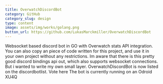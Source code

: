 ```yaml
---
title: OverwatchDiscordBot
category: GitHub
category_slug: design
type: content
image: assets/img/works/golang.png
button_url: https://github.com/LukasMarckmiller/OverwatchDiscordBot
---
```


Websocket based discord bot in GO with Overwatch stats API integration.
You can also copy an piece of code written for this project, and use it in your own project without any restrictions.
Im aware that there is this pretty good discord bindings api out, which also supports websocket connections. But i wanted to write my own small layer.
OverwatchDiscordBot is now listed on the discordbotlist. Vote here
The bot is currently running on an Odroid XU4Q